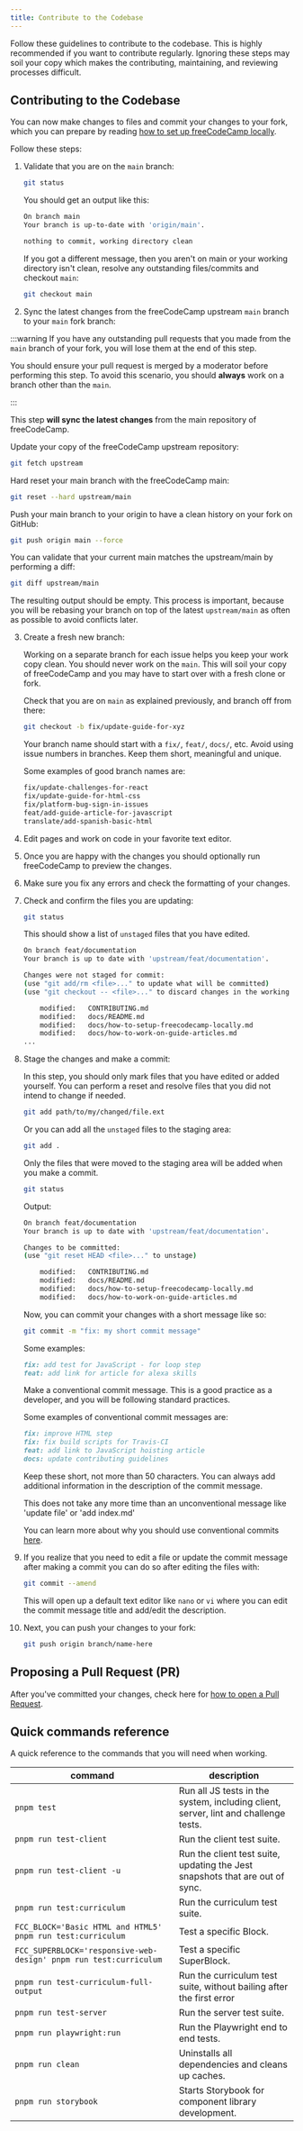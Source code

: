 ```yaml
---
title: Contribute to the Codebase
---
```


Follow these guidelines to contribute to the codebase. This is highly recommended if you want to contribute regularly.
Ignoring these steps may soil your copy which makes the contributing, maintaining, and reviewing processes difficult.

## Contributing to the Codebase

You can now make changes to files and commit your changes to your fork, which you can prepare by reading [how to set up freeCodeCamp locally](/how-to-setup-freecodecamp-locally).

Follow these steps:

1. Validate that you are on the `main` branch:

   ```bash
   git status
   ```

   You should get an output like this:

   ```bash
   On branch main
   Your branch is up-to-date with 'origin/main'.

   nothing to commit, working directory clean
   ```

   If you got a different message, then you aren't on main or your working directory isn't clean, resolve any outstanding files/commits and checkout `main`:

   ```bash
   git checkout main
   ```

2. Sync the latest changes from the freeCodeCamp upstream `main` branch to your `main` fork branch:

:::warning
If you have any outstanding pull requests that you made from the `main` branch of your fork, you will lose them at the end of this step.

You should ensure your pull request is merged by a moderator before performing this step. To avoid this scenario, you should **always** work on a branch other than the `main`.

:::

This step **will sync the latest changes** from the main repository of freeCodeCamp.

Update your copy of the freeCodeCamp upstream repository:

```bash
git fetch upstream
```

Hard reset your main branch with the freeCodeCamp main:

```bash
git reset --hard upstream/main
```

Push your main branch to your origin to have a clean history on your fork on GitHub:

```bash
git push origin main --force
```

You can validate that your current main matches the upstream/main by performing a diff:

```bash
git diff upstream/main
```

The resulting output should be empty. This process is important, because you will be rebasing your branch on top of the latest `upstream/main` as often as possible to avoid conflicts later.

3. Create a fresh new branch:

   Working on a separate branch for each issue helps you keep your work copy clean. You should never work on the `main`. This will soil your copy of freeCodeCamp and you may have to start over with a fresh clone or fork.

   Check that you are on `main` as explained previously, and branch off from there:

   ```bash
   git checkout -b fix/update-guide-for-xyz
   ```

   Your branch name should start with a `fix/`, `feat/`, `docs/`, etc. Avoid using issue numbers in branches. Keep them short, meaningful and unique.

   Some examples of good branch names are:

   ```md
   fix/update-challenges-for-react
   fix/update-guide-for-html-css
   fix/platform-bug-sign-in-issues
   feat/add-guide-article-for-javascript
   translate/add-spanish-basic-html
   ```

4. Edit pages and work on code in your favorite text editor.

5. Once you are happy with the changes you should optionally run freeCodeCamp to preview the changes.

6. Make sure you fix any errors and check the formatting of your changes.

7. Check and confirm the files you are updating:

   ```bash
   git status
   ```

   This should show a list of `unstaged` files that you have edited.

   ```bash
   On branch feat/documentation
   Your branch is up to date with 'upstream/feat/documentation'.

   Changes were not staged for commit:
   (use "git add/rm <file>..." to update what will be committed)
   (use "git checkout -- <file>..." to discard changes in the working directory)

       modified:   CONTRIBUTING.md
       modified:   docs/README.md
       modified:   docs/how-to-setup-freecodecamp-locally.md
       modified:   docs/how-to-work-on-guide-articles.md
   ...
   ```

8. Stage the changes and make a commit:

   In this step, you should only mark files that you have edited or added yourself. You can perform a reset and resolve files that you did not intend to change if needed.

   ```bash
   git add path/to/my/changed/file.ext
   ```

   Or you can add all the `unstaged` files to the staging area:

   ```bash
   git add .
   ```

   Only the files that were moved to the staging area will be added when you make a commit.

   ```bash
   git status
   ```

   Output:

   ```bash
   On branch feat/documentation
   Your branch is up to date with 'upstream/feat/documentation'.

   Changes to be committed:
   (use "git reset HEAD <file>..." to unstage)

       modified:   CONTRIBUTING.md
       modified:   docs/README.md
       modified:   docs/how-to-setup-freecodecamp-locally.md
       modified:   docs/how-to-work-on-guide-articles.md
   ```

   Now, you can commit your changes with a short message like so:

   ```bash
   git commit -m "fix: my short commit message"
   ```

   Some examples:

   ```md
   fix: add test for JavaScript - for loop step
   feat: add link for article for alexa skills
   ```

   Make a conventional commit message. This is a good practice as a developer, and you will be following standard practices.

   Some examples of conventional commit messages are:

   ```md
   fix: improve HTML step
   fix: fix build scripts for Travis-CI
   feat: add link to JavaScript hoisting article
   docs: update contributing guidelines
   ```

   Keep these short, not more than 50 characters. You can always add additional information in the description of the commit message.

   This does not take any more time than an unconventional message like 'update file' or 'add index.md'

   You can learn more about why you should use conventional commits [here](https://www.conventionalcommits.org/en/v1.0.0-beta.2/#why-use-conventional-commits).

9. If you realize that you need to edit a file or update the commit message after making a commit you can do so after editing the files with:

   ```bash
   git commit --amend
   ```

   This will open up a default text editor like `nano` or `vi` where you can edit the commit message title and add/edit the description.

10. Next, you can push your changes to your fork:

    ```bash
    git push origin branch/name-here
    ```

## Proposing a Pull Request (PR)

After you've committed your changes, check here for [how to open a Pull Request](/how-to-open-a-pull-request).

## Quick commands reference

A quick reference to the commands that you will need when working.

| command                                                           | description                                                                         |
| ----------------------------------------------------------------- | ----------------------------------------------------------------------------------- |
| `pnpm test`                                                       | Run all JS tests in the system, including client, server, lint and challenge tests. |
| `pnpm run test-client`                                            | Run the client test suite.                                                          |
| `pnpm run test-client -u`                                         | Run the client test suite, updating the Jest snapshots that are out of sync.        |
| `pnpm run test:curriculum`                                        | Run the curriculum test suite.                                                      |
| `FCC_BLOCK='Basic HTML and HTML5' pnpm run test:curriculum`       | Test a specific Block.                                                              |
| `FCC_SUPERBLOCK='responsive-web-design' pnpm run test:curriculum` | Test a specific SuperBlock.                                                         |
| `pnpm run test-curriculum-full-output`                            | Run the curriculum test suite, without bailing after the first error                |
| `pnpm run test-server`                                            | Run the server test suite.                                                          |
| `pnpm run playwright:run`                                         | Run the Playwright end to end tests.                                                |
| `pnpm run clean`                                                  | Uninstalls all dependencies and cleans up caches.                                   |
| `pnpm run storybook`                                              | Starts Storybook for component library development.                                 |
